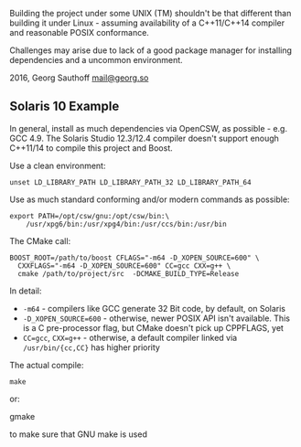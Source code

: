 Building the project under some UNIX (TM) shouldn't be that
different than building it under Linux - assuming availability of
a C++11/C++14 compiler and reasonable POSIX conformance.

Challenges may arise due to lack of a good package manager for
installing dependencies and a uncommon environment.

2016, Georg Sauthoff <mail@georg.so>

## Solaris 10 Example

In general, install as much dependencies via OpenCSW, as
possible - e.g. GCC 4.9. The Solaris Studio 12.3/12.4 compiler
doesn't support enough C++11/14 to compile this project and Boost.

Use a clean environment:

    unset LD_LIBRARY_PATH LD_LIBRARY_PATH_32 LD_LIBRARY_PATH_64

Use as much standard conforming and/or modern commands as
possible:

    export PATH=/opt/csw/gnu:/opt/csw/bin:\
        /usr/xpg6/bin:/usr/xpg4/bin:/usr/ccs/bin:/usr/bin

The CMake call:

    BOOST_ROOT=/path/to/boost CFLAGS="-m64 -D_XOPEN_SOURCE=600" \
      CXXFLAGS="-m64 -D_XOPEN_SOURCE=600" CC=gcc CXX=g++ \
      cmake /path/to/project/src  -DCMAKE_BUILD_TYPE=Release

In detail:

- `-m64` - compilers like GCC generate 32 Bit code, by default, on
  Solaris
- `-D_XOPEN_SOURCE=600` - otherwise, newer POSIX API isn't
  available. This is a C pre-processor flag, but
  CMake doesn't pick up CPPFLAGS, yet
- `CC=gcc`, `CXX=g++` - otherwise, a default compiler linked
  via `/usr/bin/{cc,CC}` has higher priority


The actual compile:

    make

or:

   gmake

to make sure that GNU make is used
